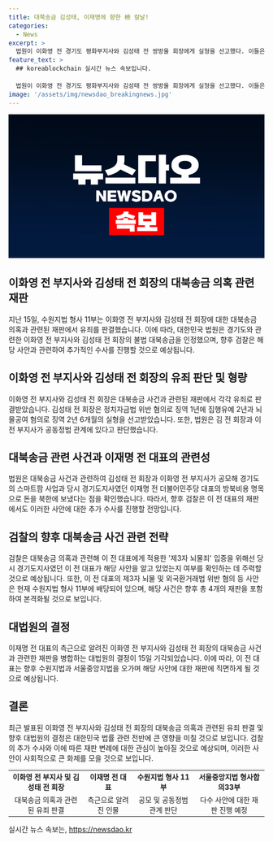 ```yaml
---
title: 대북송금 김성태, 이재명에 향한 檢 칼날!
categories:
  - News
excerpt: >
  법원이 이화영 전 경기도 평화부지사와 김성태 전 쌍방울 회장에게 실형을 선고했다. 이들은 북한에 건넨 돈이 이전 대표의 방북비용 명목이었다는 점을 인정받았고, 검찰은 이 전 대표의 재판에서도 이를 입증하려 할 것으로 보인다. 김 전 회장은 징역 1년 집행유예 2년, 뇌물공여 혐의로는 징역 2년 6개월을 선고받았으며, 법원은 그와 이전 부지사가 공동정범 관계에 있다고 판단했다. 대북송금 사건과 관련해 이 전 대표에게 적용한 제3자 뇌물죄 입증이 쟁점이 되었다. 이에 향후 대북송금 재판은 서울중앙지법과 수원지법에서 진행될 예정이다.
feature_text: >
  ## koreablockchain 실시간 뉴스 속보입니다.

  법원이 이화영 전 경기도 평화부지사와 김성태 전 쌍방울 회장에게 실형을 선고했다. 이들은 북한에 건넨 돈이 이전 대표의 방북비용 명목이었다는 점을 인정받았고, 검찰은 이 전 대표의 재판에서도 이를 입증하려 할 것으로 보인다. 김 전 회장은 징역 1년 집행유예 2년, 뇌물공여 혐의로는 징역 2년 6개월을 선고받았으며, 법원은 그와 이전 부지사가 공동정범 관계에 있다고 판단했다. 대북송금 사건과 관련해 이 전 대표에게 적용한 제3자 뇌물죄 입증이 쟁점이 되었다. 이에 향후 대북송금 재판은 서울중앙지법과 수원지법에서 진행될 예정이다.
image: '/assets/img/newsdao_breakingnews.jpg'
---
```


<p><img src="/assets/img/newsdao_breakingnews.jpg" alt="koreablockchain 속보" /></p>

<h2 data-ke-size="size26">이화영 전 부지사와 김성태 전 회장의 대북송금 의혹 관련 재판</h2>

<p data-ke-size="size16">지난 15일, 수원지법 형사 11부는 이화영 전 부지사와 김성태 전 회장에 대한 대북송금 의혹과 관련된 재판에서 유죄를 판결했습니다. 이에 따라, 대한민국 법원은 경기도와 관련한 이화영 전 부지사와 김성태 전 회장의 불법 대북송금을 인정했으며, 향후 검찰은 해당 사안과 관련하여 추가적인 수사를 진행할 것으로 예상됩니다.</p>

<h2 data-ke-size="size26">이화영 전 부지사와 김성태 전 회장의 유죄 판단 및 형량</h2>

<p data-ke-size="size16">이화영 전 부지사와 김성태 전 회장은 대북송금 사건과 관련된 재판에서 각각 유죄로 판결받았습니다. 김성태 전 회장은 정치자금법 위반 혐의로 징역 1년에 집행유예 2년과 뇌물공여 혐의로 징역 2년 6개월의 실형을 선고받았습니다. 또한, 법원은 김 전 회장과 이 전 부지사가 공동정범 관계에 있다고 판단했습니다.</p>

<h2 data-ke-size="size26">대북송금 관련 사건과 이재명 전 대표의 관련성</h2>

<p data-ke-size="size16">법원은 대북송금 사건과 관련하여 김성태 전 회장과 이화영 전 부지사가 공모해 경기도의 스마트팜 사업과 당시 경기도지사였던 이재명 전 더불어민주당 대표의 방북비용 명목으로 돈을 북한에 보냈다는 점을 확인했습니다. 따라서, 향후 검찰은 이 전 대표의 재판에서도 이러한 사안에 대한 추가 수사를 진행할 전망입니다.</p>

<h2 data-ke-size="size26">검찰의 향후 대북송금 사건 관련 전략</h2>

<p data-ke-size="size16">검찰은 대북송금 의혹과 관련해 이 전 대표에게 적용한 '제3자 뇌물죄' 입증을 위해선 당시 경기도지사였던 이 전 대표가 해당 사안을 알고 있었는지 여부를 확인하는 데 주력할 것으로 예상됩니다. 또한, 이 전 대표의 제3자 뇌물 및 외국환거래법 위반 혐의 등 사안은 현재 수원지법 형사 11부에 배당되어 있으며, 해당 사건은 향후 총 4개의 재판을 포함하여 본격화될 것으로 보입니다.</p>

<h2 data-ke-size="size26">대법원의 결정</h2>

<p data-ke-size="size16">이재명 전 대표의 측근으로 알려진 이화영 전 부지사와 김성태 전 회장의 대북송금 사건과 관련한 재판을 병합하는 대법원의 결정이 15일 기각되었습니다. 이에 따라, 이 전 대표는 향후 수원지법과 서울중앙지법을 오가며 해당 사안에 대한 재판에 직면하게 될 것으로 예상됩니다.</p>

<h2 data-ke-size="size26">결론</h2>

<p data-ke-size="size16">최근 발표된 이화영 전 부지사와 김성태 전 회장의 대북송금 의혹과 관련된 유죄 판결 및 향후 대법원의 결정은 대한민국 법률 관련 전반에 큰 영향을 미칠 것으로 보입니다. 검찰의 추가 수사와 이에 따른 재판 변례에 대한 관심이 높아질 것으로 예상되며, 이러한 사안이 사회적으로 큰 화제를 모을 것으로 보입니다.</p>

<table>
  <tbody>
    <tr>
      <td style="text-align: center; height: 17px;"><b>이화영 전 부지사 및 김성태 전 회장</b></td>
      <td style="text-align: center; height: 17px;"><b>이재명 전 대표</b></td>
      <td style="text-align: center; height: 17px;"><b>수원지법 형사 11부</b></td>
      <td style="text-align: center; height: 17px;"><b>서울중앙지법 형사합의33부</b></td>
    </tr>
    <tr>
      <td style="text-align: center; height: 17px;">대북송금 의혹과 관련된 유죄 판결</td>
      <td style="text-align: center; height: 17px;">측근으로 알려진 인물</td>
      <td style="text-align: center; height: 17px;">공모 및 공동정범 관계 판단</td>
      <td style="text-align: center; height: 17px;">다수 사안에 대한 재판 진행 예정</td>
    </tr>
  </tbody>
</table>
실시간 뉴스 속보는, <a href="https://newsdao.kr" rel="dofollow">https://newsdao.kr</a>


